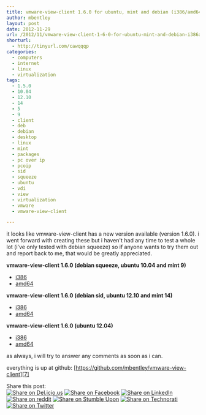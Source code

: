 ```yaml
---
title: vmware-view-client 1.6.0 for ubuntu, mint and debian (i386/amd64)
author: mbentley
layout: post
date: 2012-11-29
url: /2012/11/vmware-view-client-1-6-0-for-ubuntu-mint-and-debian-i386amd64/
shorturl:
  - http://tinyurl.com/cawqqqp
categories:
  - computers
  - internet
  - linux
  - virtualization
tags:
  - 1.5.0
  - 10.04
  - 12.10
  - 14
  - 5
  - 9
  - client
  - deb
  - debian
  - desktop
  - linux
  - mint
  - packages
  - pc over ip
  - pcoip
  - sid
  - squeeze
  - ubuntu
  - vdi
  - view
  - virtualization
  - vmware
  - vmware-view-client

---
```

it looks like vmware-view-client has a new version available (version 1.6.0). i went forward with creating these but i haven't had any time to test a whole lot (i've only tested with debian squeeze) so if anyone wants to try them out and report back to me, that would be greatly appreciated.

**vmware-view-client 1.6.0 (debian squeeze, ubuntu 10.04 and mint 9)**

  * [i386][1]
  * [amd64][2]

**vmware-view-client 1.6.0 (debian sid, ubuntu 12.10 and mint 14)**

  * [i386][3]
  * [amd64][4]

**vmware-view-client 1.6.0 (ubuntu 12.04)**

  * [i386][5]
  * [amd64][6]

as always, i will try to answer any comments as soon as i can.

everything is up at github: [https://github.com/mbentley/vmware-view-client][7]

<!-- Social Bookmarks BEGIN -->

<p class="postcats">
  Share this post:<br /><a onclick="window.open(this.href, '_blank', 'scrollbars=yes,menubar=no,height=600,width=750,resizable=yes,toolbar=no,location=no,status=no'); return false;" href="http://del.icio.us/post?url=http://tinyurl.com/cawqqqp&title=vmware-view-client+1.6.0+for+ubuntu%2C+mint+and+debian+%28i386%2Famd64%29" rel="nofollow" title="Share on Del.icio.us"><img class="social_img" src="/wp-content/plugins/social-bookmarks/images/delicious.png" title="Share on Del.icio.us" alt="Share on Del.icio.us" /></a> <a onclick="window.open(this.href, '_blank', 'scrollbars=yes,menubar=no,height=600,width=750,resizable=yes,toolbar=no,location=no,status=no'); return false;" href="http://www.facebook.com/sharer.php?u=http://tinyurl.com/cawqqqp" rel="nofollow" title="Share on Facebook"><img class="social_img" src="/wp-content/plugins/social-bookmarks/images/facebook.png" title="Share on Facebook" alt="Share on Facebook" /></a> <a onclick="window.open(this.href, '_blank', 'scrollbars=yes,menubar=no,height=600,width=750,resizable=yes,toolbar=no,location=no,status=no'); return false;" href="http://www.linkedin.com/shareArticle?mini=true&url=http://tinyurl.com/cawqqqp&title=vmware-view-client+1.6.0+for+ubuntu%2C+mint+and+debian+%28i386%2Famd64%29" rel="nofollow" title="Share on LinkedIn"><img class="social_img" src="/wp-content/plugins/social-bookmarks/images/linkedin.png" title="Share on LinkedIn" alt="Share on LinkedIn" /></a> <a onclick="window.open(this.href, '_blank', 'scrollbars=yes,menubar=no,height=600,width=750,resizable=yes,toolbar=no,location=no,status=no'); return false;" href="http://reddit.com/submit?url=http://tinyurl.com/cawqqqp&title=vmware-view-client+1.6.0+for+ubuntu%2C+mint+and+debian+%28i386%2Famd64%29" rel="nofollow" title="Share on reddit"><img class="social_img" src="/wp-content/plugins/social-bookmarks/images/reddit.png" title="Share on reddit" alt="Share on reddit" /></a> <a onclick="window.open(this.href, '_blank', 'scrollbars=yes,menubar=no,height=600,width=750,resizable=yes,toolbar=no,location=no,status=no'); return false;" href="http://www.stumbleupon.com/submit?url=http://tinyurl.com/cawqqqp&title=vmware-view-client+1.6.0+for+ubuntu%2C+mint+and+debian+%28i386%2Famd64%29" rel="nofollow" title="Share on Stumble Upon"><img class="social_img" src="/wp-content/plugins/social-bookmarks/images/stumbleupon.png" title="Share on Stumble Upon" alt="Share on Stumble Upon" /></a> <a onclick="window.open(this.href, '_blank', 'scrollbars=yes,menubar=no,height=600,width=750,resizable=yes,toolbar=no,location=no,status=no'); return false;" href="http://www.technorati.com/faves?add=http://tinyurl.com/cawqqqp" rel="nofollow" title="Share on Technorati"><img class="social_img" src="/wp-content/plugins/social-bookmarks/images/technorati.png" title="Share on Technorati" alt="Share on Technorati" /></a> <a onclick="window.open(this.href, '_blank', 'scrollbars=yes,menubar=no,height=600,width=750,resizable=yes,toolbar=no,location=no,status=no'); return false;" href="http://twitter.com/home/?status=vmware-view-client+1.6.0+for+ubuntu%2C+mint+and+debian+%28i386%2Famd64%29+@+http://tinyurl.com/cawqqqp" rel="nofollow" title="Share on Twitter"><img class="social_img" src="/wp-content/plugins/social-bookmarks/images/twitter.png" title="Share on Twitter" alt="Share on Twitter" /></a> <br />
</p>

<!-- Social Bookmarks END -->

 [1]: https://launchpad.net/ubuntu/+source/vmware-view-client/1.6.0-0ubuntu0.10.04/+build/3870352/+files/vmware-view-client_1.6.0-0ubuntu0.10.04_i386.deb
 [2]: https://blog.mbentley.net/downloads/vmware-view-client/1.6.0/vmware-view-client_1.6.0-1_amd64.deb
 [3]: https://launchpad.net/ubuntu/+source/vmware-view-client/1.6.0-0ubuntu0.12.10/+build/3870356/+files/vmware-view-client_1.6.0-0ubuntu0.12.10_i386.deb
 [4]: https://blog.mbentley.net/downloads/vmware-view-client/1.6.0/vmware-view-client_1.6.0-1mint14_amd64.deb
 [5]: http://launchpadlibrarian.net/118069302/vmware-view-client_1.6.0-0ubuntu0.12.04_i386.deb
 [6]: https://blog.mbentley.net/downloads/vmware-view-client/1.6.0/vmware-view-client_1.6.0-ubuntu12.04_amd64.deb
 [7]: https://github.com/mbentley/vmware-view-client "https://github.com/mbentley/vmware-view-client"
